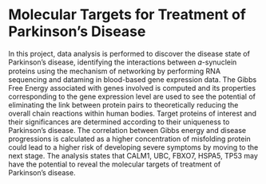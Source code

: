 # Molecular Targets for Treatment of Parkinson’s Disease

In this project, data analysis is performed to discover the disease state of Parkinson’s disease, identifying the interactions between 𝛼-synuclein proteins using the mechanism of networking by performing RNA sequencing and dataming in blood-based gene expression data. The Gibbs Free Energy associated with genes involved is computed and its properties corresponding to the gene expression level are used to see the potential of eliminating the link between protein pairs to theoretically reducing the overall chain reactions within human bodies. Target proteins of interest and their significances are determined according to their uniqueness to Parkinson’s disease. The correlation between Gibbs energy and disease progressions is calculated as a higher concentration of misfolding protein could lead to a higher risk of developing severe symptoms by moving to the next stage. The analysis states that CALM1, UBC, FBXO7, HSPA5, TP53 may have the potential to reveal the molecular targets of treatment of Parkinson’s disease.

 
